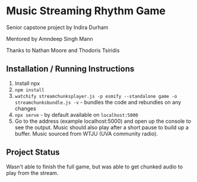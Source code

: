 # Music Streaming Rhythm Game

Senior capstone project by Indira Durham

Mentored by Amndeep Singh Mann

Thanks to Nathan Moore and Thodoris Tsiridis

## Installation / Running Instructions

1. Install npx
2. `npm install`
3. `watchify streamchunksplayer.js -p esmify --standalone game -o streamchunksbundle.js -v` - bundles the code and rebundles on any changes
4. `npx serve` - by default available on `localhost:5000`
5. Go to the address (example localhost:5000) and open up the console to see the output. Music should also play after a short pause to build up a buffer. Music sourced from WTJU (UVA community radio).

## Project Status

Wasn't able to finish the full game, but was able to get chunked audio to play from the stream.
